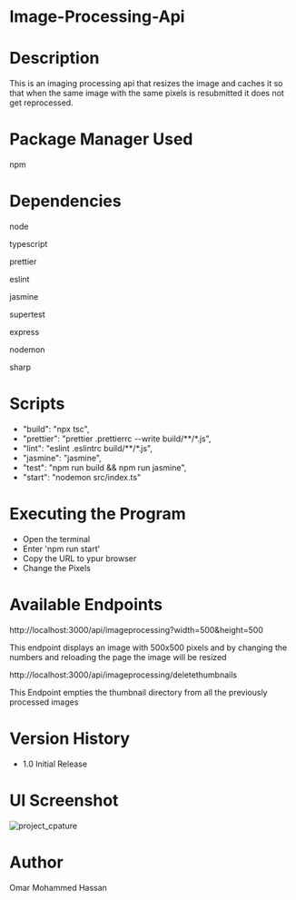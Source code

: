 # Image-Processing-Api

# Description
This is an imaging processing api that resizes the image and caches it so that when the same image with the same pixels is resubmitted it does not get reprocessed.

# Package Manager Used
npm

# Dependencies
node

typescript

prettier

eslint

jasmine

supertest

express

nodemon

sharp

# Scripts

* "build": "npx tsc",
* "prettier": "prettier .prettierrc --write build/**/*.js",
* "lint": "eslint .eslintrc build/**/*.js",
* "jasmine": "jasmine",
* "test": "npm run build && npm run jasmine",
* "start": "nodemon src/index.ts"


# Executing the Program
* Open the terminal
* Enter 'npm run start'
* Copy the URL to ypur browser
* Change the Pixels

# Available Endpoints
http://localhost:3000/api/imageprocessing?width=500&height=500

This endpoint displays an image with 500x500 pixels and by changing the numbers and reloading the page the image will be resized

http://localhost:3000/api/imageprocessing/deletethumbnails

This Endpoint empties the thumbnail directory from all the previously processed images

# Version History

* 1.0
  Initial Release
  
# UI Screenshot
![project_cpature](https://user-images.githubusercontent.com/75382998/159602389-e9e94b68-a14e-4477-a31e-3cbea460d5be.PNG)


# Author 
Omar Mohammed Hassan
